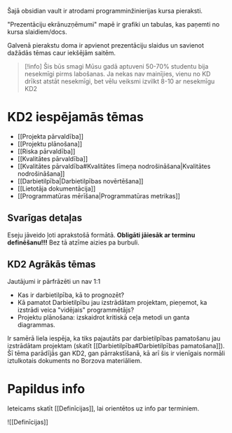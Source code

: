 Šajā obsidian vault ir atrodami programminžinierijas kursa pieraksti.

"Prezentāciju ekrānuzņēmumi" mapē ir grafiki un tabulas, kas paņemti no kursa slaidiem/docs.

Galvenā pierakstu doma ir apvienot prezentāciju slaidus un savienot dažādās tēmas caur iekšējām saitēm.

> [!info] Šis būs smagi
> Mūsu gadā aptuveni 50-70% studentu bija nesekmīgi pirms labošanas. Ja nekas nav mainījies, vienu no KD drīkst atstāt nesekmīgi, bet vēlu veiksmi izvilkt 8-10 ar nesekmīgu KD2


# KD2 iespējamās tēmas

- [[Projekta pārvaldība]]
- [[Projektu plānošana]]
- [[Riska pārvaldība]]
- [[Kvalitātes pārvaldība]]
- [[Kvalitātes pārvaldība#Kvalitātes līmeņa nodrošināšana|Kvalitātes nodrošināšana]]
- [[Darbietilpība|Darbietilpības novērtēšana]]
- [[Lietotāja dokumentācija]]
- [[Programmatūras mērīšana|Programmatūras metrikas]]

## Svarīgas detaļas

Eseju jāveido ļoti aprakstošā formātā. **Obligāti jāiesāk ar terminu definēšanu!!!** Bez tā atzīme aizies pa burbuli.

## KD2 Agrākās tēmas

Jautājumi ir pārfrāzēti un nav 1:1

- Kas ir darbietilpība, kā to prognozēt?
- Kā pamatot Darbietilpību jau izstrādātam projektam, pieņemot, ka izstrādi veica "vidējais" programmētājs?
- Projektu plānošana: izskaidrot kritiskā ceļa metodi un ganta diagrammas.


Ir samērā liela iespēja, ka tiks pajautāts par darbietilpības pamatošanu jau izstrādātam projektam (skatīt [[Darbietilpība#Darbietilpības pamatošana]]). Šī tēma parādījās gan KD2, gan pārrakstīšanā, kā arī šis ir vienīgais normāli iztulkotais dokuments no Borzova materiāliem.
# Papildus info

Ieteicams skatīt [[Definīcijas]], lai orientētos uz info par terminiem.

![[Definīcijas]]